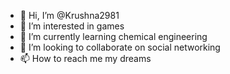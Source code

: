 - 👋 Hi, I’m @Krushna2981
- 👀 I’m interested in games
- 🌱 I’m currently learning chemical engineering 
- 💞️ I’m looking to collaborate on social networking 
- 📫 How to reach me my dreams 

<!---
Krushna2981/Krushna2981 is a ✨ special ✨ repository because its `README.md` (this file) appears on your GitHub profile.
You can click the Preview link to take a look at your changes.
--->
